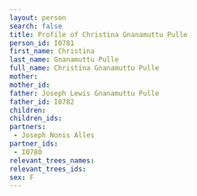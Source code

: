 ```yaml
---
layout: person
search: false
title: Profile of Christina Gnanamuttu Pulle
person_id: I0781
first_name: Christina
last_name: Gnanamuttu Pulle
full_name: Christina Gnanamuttu Pulle
mother: 
mother_id: 
father: Joseph Lewis Gnanamuttu Pulle
father_id: I0782
children:
children_ids:
partners:
 - Joseph Nonis Alles
partner_ids:
 - I0780
relevant_trees_names:
relevant_trees_ids:
sex: F
---
```


